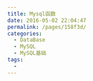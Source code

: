 ```yaml
---
title: Mysql函数
date: 2016-05-02 22:04:47
permalink: /pages/158f3d/
categories:
  - DataBase
  - MySQL
  - MySQL基础
tags:
  - 
---
```

